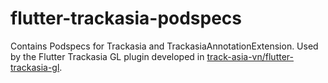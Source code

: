 # flutter-trackasia-podspecs
Contains Podspecs for Trackasia and TrackasiaAnnotationExtension. Used by the Flutter Trackasia GL plugin developed in [track-asia-vn/flutter-trackasia-gl](https://github.com/track-asia-vn/flutter-trackasia-gl).
